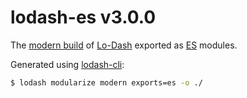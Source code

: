# lodash-es v3.0.0

The [modern build](https://github.com/lodash/lodash/wiki/Build-Differences) of [Lo-Dash](https://lodash.com/) exported as [ES](https://people.mozilla.org/~jorendorff/es6-draft.html) modules.

Generated using [lodash-cli](https://www.npmjs.com/package/lodash-cli):
```bash
$ lodash modularize modern exports=es -o ./
```
